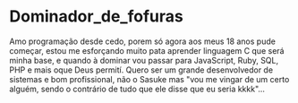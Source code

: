 # Dominador_de_fofuras
Amo programação desde cedo, porem só agora aos meus 18 anos pude começar, estou me esforçando muito pata aprender linguagem C que será minha base, e quando à dominar vou passar para JavaScript, Ruby, SQL, PHP e mais oque Deus permití. Quero ser um grande desenvolvedor de sistemas e bom profissional, não o Sasuke mas "vou me vingar de um certo alguém, sendo o contrário de tudo que ele disse que eu seria kkkk"...
